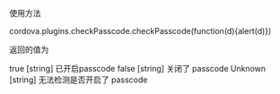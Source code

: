 

使用方法

cordova.plugins.checkPasscode.checkPasscode(function(d){alert(d)})

返回的值为

true [string]  已开启passcode
false [string]  关闭了 passcode
Unknown [string]  无法检测是否开启了 passcode